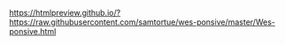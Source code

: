 



https://htmlpreview.github.io/?https://raw.githubusercontent.com/samtortue/wes-ponsive/master/Wes-ponsive.html
